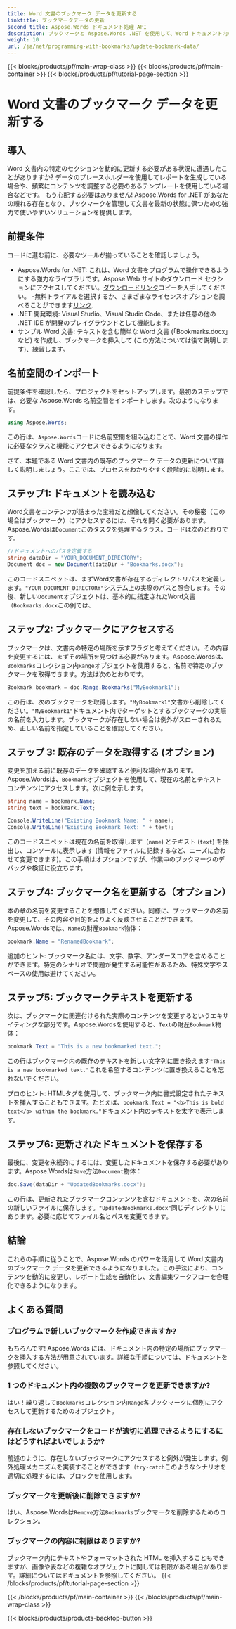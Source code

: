 ```yaml
---
title: Word 文書のブックマーク データを更新する
linktitle: ブックマークデータの更新
second_title: Aspose.Words ドキュメント処理 API
description: ブックマークと Aspose.Words .NET を使用して、Word ドキュメント内のコンテンツを簡単に更新できます。このガイドでは、レポートの自動化、テンプレートのカスタマイズなどの機能について説明します。
weight: 10
url: /ja/net/programming-with-bookmarks/update-bookmark-data/
---
```


{{< blocks/products/pf/main-wrap-class >}}
{{< blocks/products/pf/main-container >}}
{{< blocks/products/pf/tutorial-page-section >}}

# Word 文書のブックマーク データを更新する

## 導入

Word 文書内の特定のセクションを動的に更新する必要がある状況に遭遇したことがありますか? データのプレースホルダーを使用してレポートを生成している場合や、頻繁にコンテンツを調整する必要のあるテンプレートを使用している場合などです。 もう心配する必要はありません! Aspose.Words for .NET があなたの頼れる存在となり、ブックマークを管理して文書を最新の状態に保つための強力で使いやすいソリューションを提供します。

## 前提条件

コードに進む前に、必要なツールが揃っていることを確認しましょう。

-  Aspose.Words for .NET: これは、Word 文書をプログラムで操作できるようにする強力なライブラリです。Aspose Web サイトのダウンロード セクションにアクセスしてください。[ダウンロードリンク](https://releases.aspose.com/words/net/)コピーを入手してください。 -無料トライアルを選択するか、さまざまなライセンスオプションを調べることができます[リンク](https://purchase.aspose.com/buy).
- .NET 開発環境: Visual Studio、Visual Studio Code、または任意の他の .NET IDE が開発のプレイグラウンドとして機能します。
- サンプル Word 文書: テキストを含む簡単な Word 文書 (「Bookmarks.docx」など) を作成し、ブックマークを挿入して (この方法については後で説明します)、練習します。

## 名前空間のインポート

前提条件を確認したら、プロジェクトをセットアップします。最初のステップでは、必要な Aspose.Words 名前空間をインポートします。次のようになります。

```csharp
using Aspose.Words;
```

この行は、`Aspose.Words`コードに名前空間を組み込むことで、Word 文書の操作に必要なクラスと機能にアクセスできるようになります。

さて、本題である Word 文書内の既存のブックマーク データの更新について詳しく説明しましょう。ここでは、プロセスをわかりやすく段階的に説明します。

## ステップ1: ドキュメントを読み込む

 Word文書をコンテンツが詰まった宝箱だと想像してください。その秘密（この場合はブックマーク）にアクセスするには、それを開く必要があります。Aspose.Wordsは`Document`このタスクを処理するクラス。コードは次のとおりです。

```csharp
//ドキュメントへのパスを定義する
string dataDir = "YOUR_DOCUMENT_DIRECTORY";
Document doc = new Document(dataDir + "Bookmarks.docx");
```

このコードスニペットは、まずWord文書が存在するディレクトリパスを定義します。`"YOUR_DOCUMENT_DIRECTORY"`システム上の実際のパスと照合します。その後、新しい`Document`オブジェクトは、基本的に指定されたWord文書（`Bookmarks.docx`この例では、

## ステップ2: ブックマークにアクセスする

ブックマークは、文書内の特定の場所を示すフラグと考えてください。その内容を変更するには、まずその場所を見つける必要があります。Aspose.Wordsは、`Bookmarks`コレクション内`Range`オブジェクトを使用すると、名前で特定のブックマークを取得できます。方法は次のとおりです。

```csharp
Bookmark bookmark = doc.Range.Bookmarks["MyBookmark1"];
```

この行は、次のブックマークを取得します。`"MyBookmark1"`文書から削除してください。`"MyBookmark1"`ドキュメント内でターゲットとするブックマークの実際の名前を入力します。ブックマークが存在しない場合は例外がスローされるため、正しい名前を指定していることを確認してください。

## ステップ 3: 既存のデータを取得する (オプション)

変更を加える前に既存のデータを確認すると便利な場合があります。Aspose.Wordsは、`Bookmark`オブジェクトを使用して、現在の名前とテキスト コンテンツにアクセスします。次に例を示します。

```csharp
string name = bookmark.Name;
string text = bookmark.Text;

Console.WriteLine("Existing Bookmark Name: " + name);
Console.WriteLine("Existing Bookmark Text: " + text);
```

このコードスニペットは現在の名前を取得します（`name`) とテキスト (`text`) を抽出し、コンソールに表示します (情報をファイルに記録するなど、ニーズに合わせて変更できます)。この手順はオプションですが、作業中のブックマークのデバッグや検証に役立ちます。

## ステップ4: ブックマーク名を更新する（オプション）

本の章の名前を変更することを想像してください。同様に、ブックマークの名前を変更して、その内容や目的をよりよく反映させることができます。Aspose.Wordsでは、`Name`の財産`Bookmark`物体：

```csharp
bookmark.Name = "RenamedBookmark";
```

追加のヒント: ブックマーク名には、文字、数字、アンダースコアを含めることができます。特定のシナリオで問題が発生する可能性があるため、特殊文字やスペースの使用は避けてください。

## ステップ5: ブックマークテキストを更新する

次は、ブックマークに関連付けられた実際のコンテンツを変更するというエキサイティングな部分です。Aspose.Wordsを使用すると、`Text`の財産`Bookmark`物体：

```csharp
bookmark.Text = "This is a new bookmarked text.";
```

この行はブックマーク内の既存のテキストを新しい文字列に置き換えます`"This is a new bookmarked text."`これを希望するコンテンツに置き換えることを忘れないでください。

プロのヒント: HTMLタグを使用して、ブックマーク内に書式設定されたテキストを挿入することもできます。たとえば、`bookmark.Text = "<b>This is bold text</b> within the bookmark."`ドキュメント内のテキストを太字で表示します。

## ステップ6: 更新されたドキュメントを保存する

最後に、変更を永続的にするには、変更したドキュメントを保存する必要があります。Aspose.Wordsは`Save`方法`Document`物体：

```csharp
doc.Save(dataDir + "UpdatedBookmarks.docx");
```

この行は、更新されたブックマークコンテンツを含むドキュメントを、次の名前の新しいファイルに保存します。`"UpdatedBookmarks.docx"`同じディレクトリにあります。必要に応じてファイル名とパスを変更できます。

## 結論

これらの手順に従うことで、Aspose.Words のパワーを活用して Word 文書内のブックマーク データを更新できるようになりました。この手法により、コンテンツを動的に変更し、レポート生成を自動化し、文書編集ワークフローを合理化できるようになります。

## よくある質問

### プログラムで新しいブックマークを作成できますか?

もちろんです! Aspose.Words には、ドキュメント内の特定の場所にブックマークを挿入する方法が用意されています。詳細な手順については、ドキュメントを参照してください。

### 1 つのドキュメント内の複数のブックマークを更新できますか?

はい！繰り返して`Bookmarks`コレクション内`Range`各ブックマークに個別にアクセスして更新するためのオブジェクト。

### 存在しないブックマークをコードが適切に処理できるようにするにはどうすればよいでしょうか?

前述のように、存在しないブックマークにアクセスすると例外が発生します。例外処理メカニズムを実装することができます（`try-catch`このようなシナリオを適切に処理するには、ブロックを使用します。

### ブックマークを更新後に削除できますか?

はい、Aspose.Wordsは`Remove`方法`Bookmarks`ブックマークを削除するためのコレクション。

### ブックマークの内容に制限はありますか?

ブックマーク内にテキストやフォーマットされた HTML を挿入することもできますが、画像や表などの複雑なオブジェクトに関しては制限がある場合があります。詳細についてはドキュメントを参照してください。
{{< /blocks/products/pf/tutorial-page-section >}}

{{< /blocks/products/pf/main-container >}}
{{< /blocks/products/pf/main-wrap-class >}}

{{< blocks/products/products-backtop-button >}}
